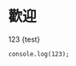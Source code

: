 <script lang="ts">
export let test = "# 歡迎"
</script>

# 歡迎

123
{test}

```vue
console.log(123);
```

